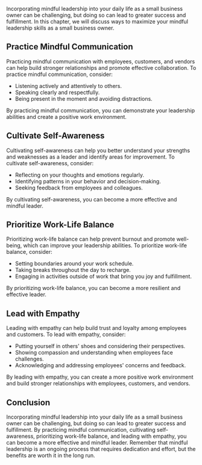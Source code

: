 
Incorporating mindful leadership into your daily life as a small business owner can be challenging, but doing so can lead to greater success and fulfillment. In this chapter, we will discuss ways to maximize your mindful leadership skills as a small business owner.

Practice Mindful Communication
------------------------------

Practicing mindful communication with employees, customers, and vendors can help build stronger relationships and promote effective collaboration. To practice mindful communication, consider:

* Listening actively and attentively to others.
* Speaking clearly and respectfully.
* Being present in the moment and avoiding distractions.

By practicing mindful communication, you can demonstrate your leadership abilities and create a positive work environment.

Cultivate Self-Awareness
------------------------

Cultivating self-awareness can help you better understand your strengths and weaknesses as a leader and identify areas for improvement. To cultivate self-awareness, consider:

* Reflecting on your thoughts and emotions regularly.
* Identifying patterns in your behavior and decision-making.
* Seeking feedback from employees and colleagues.

By cultivating self-awareness, you can become a more effective and mindful leader.

Prioritize Work-Life Balance
----------------------------

Prioritizing work-life balance can help prevent burnout and promote well-being, which can improve your leadership abilities. To prioritize work-life balance, consider:

* Setting boundaries around your work schedule.
* Taking breaks throughout the day to recharge.
* Engaging in activities outside of work that bring you joy and fulfillment.

By prioritizing work-life balance, you can become a more resilient and effective leader.

Lead with Empathy
-----------------

Leading with empathy can help build trust and loyalty among employees and customers. To lead with empathy, consider:

* Putting yourself in others' shoes and considering their perspectives.
* Showing compassion and understanding when employees face challenges.
* Acknowledging and addressing employees' concerns and feedback.

By leading with empathy, you can create a more positive work environment and build stronger relationships with employees, customers, and vendors.

Conclusion
----------

Incorporating mindful leadership into your daily life as a small business owner can be challenging, but doing so can lead to greater success and fulfillment. By practicing mindful communication, cultivating self-awareness, prioritizing work-life balance, and leading with empathy, you can become a more effective and mindful leader. Remember that mindful leadership is an ongoing process that requires dedication and effort, but the benefits are worth it in the long run.
